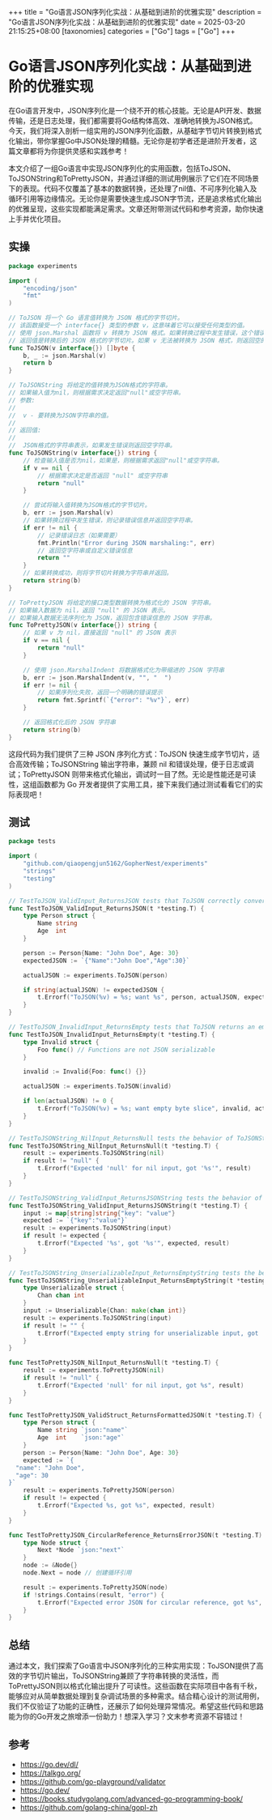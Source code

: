 +++
title = "Go语言JSON序列化实战：从基础到进阶的优雅实现"
description = "Go语言JSON序列化实战：从基础到进阶的优雅实现"
date = 2025-03-20 21:15:25+08:00
[taxonomies]
categories = ["Go"]
tags = ["Go"]
+++

<!-- more -->

# Go语言JSON序列化实战：从基础到进阶的优雅实现
在Go语言开发中，JSON序列化是一个绕不开的核心技能。无论是API开发、数据传输，还是日志处理，我们都需要将Go结构体高效、准确地转换为JSON格式。今天，我们将深入剖析一组实用的JSON序列化函数，从基础字节切片转换到格式化输出，带你掌握Go中JSON处理的精髓。无论你是初学者还是进阶开发者，这篇文章都将为你提供灵感和实践参考！

本文介绍了一组Go语言中实现JSON序列化的实用函数，包括ToJSON、ToJSONString和ToPrettyJSON，并通过详细的测试用例展示了它们在不同场景下的表现。代码不仅覆盖了基本的数据转换，还处理了nil值、不可序列化输入及循环引用等边缘情况。无论你是需要快速生成JSON字节流，还是追求格式化输出的优雅呈现，这些实现都能满足需求。文章还附带测试代码和参考资源，助你快速上手并优化项目。

## 实操

```go
package experiments

import (
	"encoding/json"
	"fmt"
)

// ToJSON 将一个 Go 语言值转换为 JSON 格式的字节切片。
// 该函数接受一个 interface{} 类型的参数 v，这意味着它可以接受任何类型的值。
// 使用 json.Marshal 函数将 v 转换为 JSON 格式。如果转换过程中发生错误，这个错误将被忽略。
// 返回值是转换后的 JSON 格式的字节切片。如果 v 无法被转换为 JSON 格式，则返回空的字节切片。
func ToJSON(v interface{}) []byte {
	b, _ := json.Marshal(v)
	return b
}

// ToJSONString 将给定的值转换为JSON格式的字符串。
// 如果输入值为nil，则根据需求决定返回"null"或空字符串。
// 参数:
//
//	v - 要转换为JSON字符串的值。
//
// 返回值:
//
//	JSON格式的字符串表示，如果发生错误则返回空字符串。
func ToJSONString(v interface{}) string {
	// 检查输入值是否为nil，如果是，则根据需求返回"null"或空字符串。
	if v == nil {
		// 根据需求决定是否返回 "null" 或空字符串
		return "null"
	}

	// 尝试将输入值转换为JSON格式的字节切片。
	b, err := json.Marshal(v)
	// 如果转换过程中发生错误，则记录错误信息并返回空字符串。
	if err != nil {
		// 记录错误日志（如果需要）
		fmt.Println("Error during JSON marshaling:", err)
		// 返回空字符串或自定义错误信息
		return ""
	}
	// 如果转换成功，则将字节切片转换为字符串并返回。
	return string(b)
}

// ToPrettyJSON 将给定的接口类型数据转换为格式化的 JSON 字符串。
// 如果输入数据为 nil，返回 "null" 的 JSON 表示。
// 如果输入数据无法序列化为 JSON，返回包含错误信息的 JSON 字符串。
func ToPrettyJSON(v interface{}) string {
	// 如果 v 为 nil，直接返回 "null" 的 JSON 表示
	if v == nil {
		return "null"
	}

	// 使用 json.MarshalIndent 将数据格式化为带缩进的 JSON 字符串
	b, err := json.MarshalIndent(v, "", "  ")
	if err != nil {
		// 如果序列化失败，返回一个明确的错误提示
		return fmt.Sprintf(`{"error": "%v"}`, err)
	}

	// 返回格式化后的 JSON 字符串
	return string(b)
}

```
这段代码为我们提供了三种 JSON 序列化方式：ToJSON 快速生成字节切片，适合高效传输；ToJSONString 输出字符串，兼顾 nil 和错误处理，便于日志或调试；ToPrettyJSON 则带来格式化输出，调试时一目了然。无论是性能还是可读性，这组函数都为 Go 开发者提供了实用工具，接下来我们通过测试看看它们的实际表现吧！

## 测试

```go
package tests

import (
	"github.com/qiaopengjun5162/GopherNest/experiments"
	"strings"
	"testing"
)

// TestToJSON_ValidInput_ReturnsJSON tests that ToJSON correctly converts a valid input to JSON.
func TestToJSON_ValidInput_ReturnsJSON(t *testing.T) {
	type Person struct {
		Name string
		Age  int
	}

	person := Person{Name: "John Doe", Age: 30}
	expectedJSON := `{"Name":"John Doe","Age":30}`

	actualJSON := experiments.ToJSON(person)

	if string(actualJSON) != expectedJSON {
		t.Errorf("ToJSON(%v) = %s; want %s", person, actualJSON, expectedJSON)
	}
}

// TestToJSON_InvalidInput_ReturnsEmpty tests that ToJSON returns an empty byte slice for invalid input.
func TestToJSON_InvalidInput_ReturnsEmpty(t *testing.T) {
	type Invalid struct {
		Foo func() // Functions are not JSON serializable
	}

	invalid := Invalid{Foo: func() {}}

	actualJSON := experiments.ToJSON(invalid)

	if len(actualJSON) != 0 {
		t.Errorf("ToJSON(%v) = %s; want empty byte slice", invalid, actualJSON)
	}
}

// TestToJSONString_NilInput_ReturnsNull tests the behavior of ToJSONString when the input is nil.
func TestToJSONString_NilInput_ReturnsNull(t *testing.T) {
	result := experiments.ToJSONString(nil)
	if result != "null" {
		t.Errorf("Expected 'null' for nil input, got '%s'", result)
	}
}

// TestToJSONString_ValidInput_ReturnsJSONString tests the behavior of ToJSONString with a valid input.
func TestToJSONString_ValidInput_ReturnsJSONString(t *testing.T) {
	input := map[string]string{"key": "value"}
	expected := `{"key":"value"}`
	result := experiments.ToJSONString(input)
	if result != expected {
		t.Errorf("Expected '%s', got '%s'", expected, result)
	}
}

// TestToJSONString_UnserializableInput_ReturnsEmptyString tests the behavior of ToJSONString with an unserializable input.
func TestToJSONString_UnserializableInput_ReturnsEmptyString(t *testing.T) {
	type Unserializable struct {
		Chan chan int
	}
	input := Unserializable{Chan: make(chan int)}
	result := experiments.ToJSONString(input)
	if result != "" {
		t.Errorf("Expected empty string for unserializable input, got '%s'", result)
	}
}

func TestToPrettyJSON_NilInput_ReturnsNull(t *testing.T) {
	result := experiments.ToPrettyJSON(nil)
	if result != "null" {
		t.Errorf("Expected 'null' for nil input, got %s", result)
	}
}

func TestToPrettyJSON_ValidStruct_ReturnsFormattedJSON(t *testing.T) {
	type Person struct {
		Name string `json:"name"`
		Age  int    `json:"age"`
	}
	person := Person{Name: "John Doe", Age: 30}
	expected := `{
  "name": "John Doe",
  "age": 30
}`
	result := experiments.ToPrettyJSON(person)
	if result != expected {
		t.Errorf("Expected %s, got %s", expected, result)
	}
}

func TestToPrettyJSON_CircularReference_ReturnsErrorJSON(t *testing.T) {
	type Node struct {
		Next *Node `json:"next"`
	}
	node := &Node{}
	node.Next = node // 创建循环引用

	result := experiments.ToPrettyJSON(node)
	if !strings.Contains(result, "error") {
		t.Errorf("Expected error JSON for circular reference, got %s", result)
	}
}

```

## 总结
通过本文，我们探索了Go语言中JSON序列化的三种实用实现：ToJSON提供了高效的字节切片输出，ToJSONString兼顾了字符串转换的灵活性，而ToPrettyJSON则以格式化输出提升了可读性。这些函数在实际项目中各有千秋，能够应对从简单数据处理到复杂调试场景的多种需求。结合精心设计的测试用例，我们不仅验证了功能的正确性，还展示了如何处理异常情况。希望这些代码和思路能为你的Go开发之旅增添一份助力！想深入学习？文末参考资源不容错过！

## 参考
- https://go.dev/dl/
- https://talkgo.org/
- https://github.com/go-playground/validator
- https://go.dev/
- https://books.studygolang.com/advanced-go-programming-book/
- https://github.com/golang-china/gopl-zh

